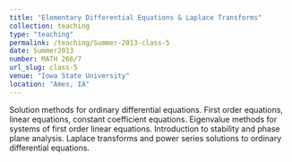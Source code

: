 ```yaml
---
title: "Elementary Differential Equations & Laplace Transforms"
collection: teaching
type: "teaching"
permalink: /teaching/Summer-2013-class-5
date: Summer2013
number: MATH 266/7
url_slug: class-5
venue: "Iowa State University"
location: "Ames, IA"
---
```


Solution methods for ordinary differential equations. First order equations, linear equations, constant coefficient equations. Eigenvalue methods for systems of first order linear equations. Introduction to stability and phase plane analysis. Laplace transforms and power series solutions to ordinary differential equations.
